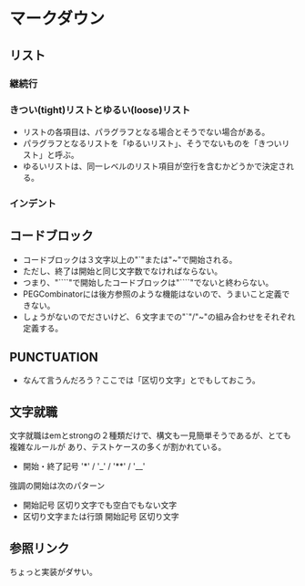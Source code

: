 # マークダウン
## リスト

### 継続行

### きつい(tight)リストとゆるい(loose)リスト

* リストの各項目は、パラグラフとなる場合とそうでない場合がある。
* パラグラフとなるリストを「ゆるいリスト」、そうでないものを「きついリスト」と呼ぶ。
* ゆるいリストは、同一レベルのリスト項目が空行を含むかどうかで決定される。

### インデント

## コードブロック

* コードブロックは３文字以上の"\`"または"\~"で開始される。
* ただし、終了は開始と同じ文字数でなければならない。
* つまり、"\````"で開始したコードブロックは"\````"でないと終わらない。
* PEGCombinatorには後方参照のような機能はないので、うまいこと定義できない。
* しょうがないのでださいけど、６文字までの"\`"/"\~"の組み合わせをそれぞれ定義する。

## PUNCTUATION

* なんて言うんだろう？ここでは「区切り文字」とでもしておこう。

## 文字就職

文字就職はemとstrongの２種類だけで、構文も一見簡単そうであるが、とても複雑なルールが
あり、テストケースの多くが割かれている。

* 開始・終了記号 '\*' / '\_' / '\*\*' / '\_\_'

強調の開始は次のパターン

* 開始記号 区切り文字でも空白でもない文字
* 区切り文字または行頭 開始記号 区切り文字

## 参照リンク

ちょっと実装がダサい。
 